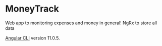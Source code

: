 # MoneyTrack

Web app to monitoring expenses and money in general!
NgRx to store all data

[Angular CLI](https://github.com/angular/angular-cli) version 11.0.5.





